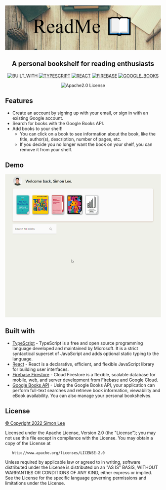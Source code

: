 
![Banner](https://raw.githubusercontent.com/LeeSimonH/ReadMe/main/src/assets/images/Banner.png)

<h2 align="center">A personal bookshelf for reading enthusiasts</h2>

<div align="center"> 

![BUILT_WITH](https://img.shields.io/badge/BUILT_WITH-023047?&style=for-the-badge)
[![TYPESCRIPT](https://img.shields.io/badge/TYPESCRIPT-3178c6?logo=typescript&style=for-the-badge&logoColor=ffffff)](https://www.typescriptlang.org/)
[![REACT](https://img.shields.io/badge/REACT-61DBFB?logo=react&logoColor=000000&style=for-the-badge)](https://reactjs.org/)
[![FIREBASE](https://img.shields.io/badge/FIREBASE|FIRESTORE-ffa000?logo=firebase&logoColor=ffffff&style=for-the-badge)](https://firebase.google.com/)
[![GOOGLE_BOOKS](https://img.shields.io/badge/GOOGLE_BOOKS-DB3236?logo=google&logoColor=ffffff&style=for-the-badge)](https://books.google.com/)

![Apache2.0 License](https://img.shields.io/github/license/LeeSimonH/ReadMe?style=for-the-badge&labelColor=023047)

</div>

## Features

- Create an account by signing up with your email, or sign in with an existing Google account.
- Search for books with the Google Books API.
- Add books to your shelf!
  - You can click on a book to see information about the book, like the title, author(s), description, number of pages, etc. 
  - If you decide you no longer want the book on your shelf, you can remove it from your shelf.

## Demo

![](https://github.com/LeeSimonH/ReadMe/blob/main/src/search_demo.gif)

## Built with

- [TypeScript](https://www.typescriptlang.org/) - TypeScript is a free and open source programming language developed and maintained by Microsoft. It is a strict syntactical superset of JavaScript and adds optional static typing to the language.
- [React](https://reactjs.org/) - React is a declarative, efficient, and flexible JavaScript library for building user interfaces. 
- [Firebase Firestore](https://firebase.google.com/docs/firestore) - Cloud Firestore is a flexible, scalable database for mobile, web, and server development from Firebase and Google Cloud.
- [Google Books API](https://developers.google.com/books) - Using the Google Books API, your application can perform full-text searches and retrieve book information, viewability and eBook availability. You can also manage your personal bookshelves.

## License

[© Copyright 2022 Simon Lee](https://github.com/LeeSimonH/ReadMe/blob/main/LICENSE)

   Licensed under the Apache License, Version 2.0 (the "License");
   you may not use this file except in compliance with the License.
   You may obtain a copy of the License at

       http://www.apache.org/licenses/LICENSE-2.0

   Unless required by applicable law or agreed to in writing, software
   distributed under the License is distributed on an "AS IS" BASIS,
   WITHOUT WARRANTIES OR CONDITIONS OF ANY KIND, either express or implied.
   See the License for the specific language governing permissions and
   limitations under the License.

